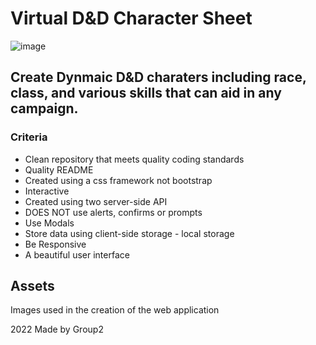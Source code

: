 # Virtual D&D Character Sheet

![image](https://user-images.githubusercontent.com/104536689/175185511-b558a009-1032-4ad7-92d1-6d0ec7197174.png)

## Create Dynmaic D&D charaters including race, class, and various skills that can aid in any campaign.

### Criteria
* Clean repository that meets quality coding standards
* Quality README
* Created using a css framework not bootstrap
* Interactive
* Created using two server-side API
* DOES NOT use alerts, confirms or prompts
* Use Modals
* Store data using client-side storage - local storage
* Be Responsive
* A beautiful user interface 

## Assets
Images used in the creation of the web application


2022 Made by Group2 
